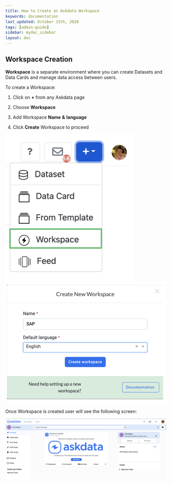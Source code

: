 ```yaml
---
title: How to Create an Askdata Workspace
keywords: documentation
last_updated: October 15th, 2020
tags: [admin-guide]
sidebar: mydoc_sidebar
layout: doc
---
```


## Workspace Creation


**Workspace** is a separate environment where you can create Datasets and Data Cards and manage data access between users.

To create a Workspace:

1. Click on **+** from any Askdata page

2. Choose **Workspace**

3. Add Workspace **Name** **&** **language**

4. Click **Create** Workspace to proceed

<img src="/media/admin-guide/w_1.png" class="image-doc p-3">

<img src="/media/admin-guide/w_2.png" class="image-doc p-3">

Once Workspace is created user will see the following screen:

<img src="/media/admin-guide/w_3.png" class="image-doc p-3">
